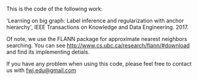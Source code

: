 This is the code of the following work:

'Learning on big graph: Label inference and regularization with anchor hierarchy',  IEEE Transactions on Knowledge and Data Engineering. 2017. 

Of note, we use the FLANN package for approximate nearest neighbors searching. You can see http://www.cs.ubc.ca/research/flann/#download and find its implementing detials. 

If you have any problem when using this code, please feel free to contact us with fwj.edu@gmail.com
